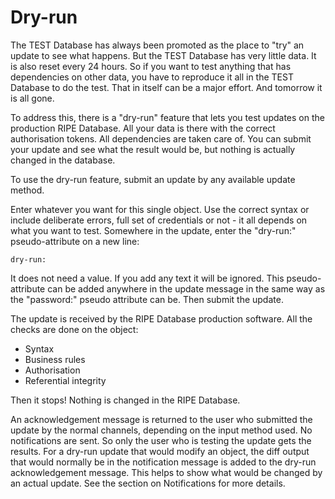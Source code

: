 # Dry-run

The TEST Database has always been promoted as the place to "try" an update to see what happens. But the TEST Database has very little data. It is also reset every 24 hours. So if you want to test anything that has dependencies on other data, you have to reproduce it all in the TEST Database to do the test. That in itself can be a major effort. And tomorrow it is all gone.

To address this, there is a "dry-run" feature that lets you test updates on the production RIPE Database. All your data is there with the correct authorisation tokens. All dependencies are taken care of. You can submit your update and see what the result would be, but nothing is actually changed in the database.

To use the dry-run feature, submit an update by any available update method.

Enter whatever you want for this single object. Use the correct syntax or include deliberate errors, full set of credentials or not - it all depends on what you want to test. Somewhere in the update, enter the "dry-run:" pseudo-attribute on a new line:

    dry-run:

It does not need a value. If you add any text it will be ignored. This pseudo-attribute can be added anywhere in the update message in the same way as the "password:" pseudo attribute can be. Then submit the update.

The update is received by the RIPE Database production software. All the checks are done on the object:

* Syntax
* Business rules
* Authorisation
* Referential integrity

Then it stops! Nothing is changed in the RIPE Database.

An acknowledgement message is returned to the user who submitted the update by the normal channels, depending on the input method used. No notifications are sent. So only the user who is testing the update gets the results. For a dry-run update that would modify an object, the diff output that would normally be in the notification message is added to the dry-run acknowledgement message. This helps to show what would be changed by an actual update. See the section on Notifications for more details.